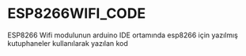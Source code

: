 # ESP8266WIFI_CODE
ESP8266 Wifi modulunun arduino IDE ortamında esp8266 için yazılmış kutuphaneler kullanılarak yazılan kod 
